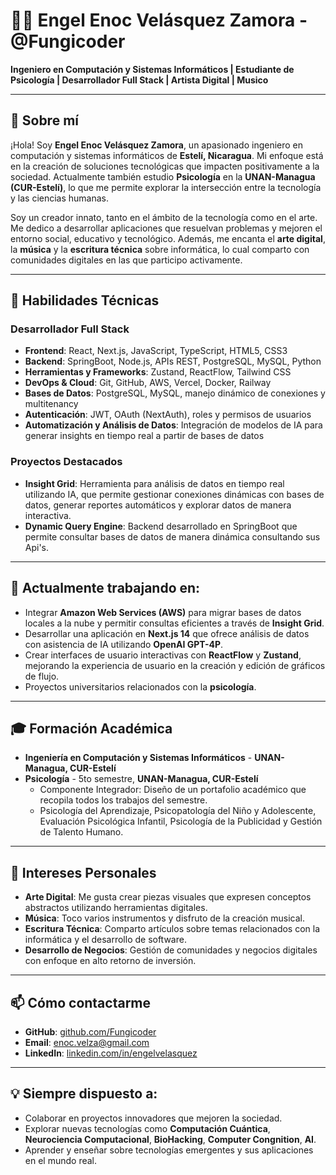 # 👨‍💻 Engel Enoc Velásquez Zamora - @Fungicoder

**Ingeniero en Computación y Sistemas Informáticos | Estudiante de Psicología | Desarrollador Full Stack | Artista Digital | Musico**

---

## 👋 Sobre mí

¡Hola! Soy **Engel Enoc Velásquez Zamora**, un apasionado ingeniero en computación y sistemas informáticos de **Estelí, Nicaragua**. Mi enfoque está en la creación de soluciones tecnológicas que impacten positivamente a la sociedad. Actualmente también estudio **Psicología** en la **UNAN-Managua (CUR-Estelí)**, lo que me permite explorar la intersección entre la tecnología y las ciencias humanas.

Soy un creador innato, tanto en el ámbito de la tecnología como en el arte. Me dedico a desarrollar aplicaciones que resuelvan problemas y mejoren el entorno social, educativo y tecnológico. Además, me encanta el **arte digital**, la **música** y la **escritura técnica** sobre informática, lo cual comparto con comunidades digitales en las que participo activamente.

---

## 🚀 Habilidades Técnicas

### Desarrollador Full Stack
- **Frontend**: React, Next.js, JavaScript, TypeScript, HTML5, CSS3
- **Backend**: SpringBoot, Node.js, APIs REST, PostgreSQL, MySQL, Python
- **Herramientas y Frameworks**: Zustand, ReactFlow, Tailwind CSS
- **DevOps & Cloud**: Git, GitHub, AWS, Vercel, Docker, Railway
- **Bases de Datos**: PostgreSQL, MySQL, manejo dinámico de conexiones y multitenancy
- **Autenticación**: JWT, OAuth (NextAuth), roles y permisos de usuarios
- **Automatización y Análisis de Datos**: Integración de modelos de IA para generar insights en tiempo real a partir de bases de datos

### Proyectos Destacados
- **Insight Grid**: Herramienta para análisis de datos en tiempo real utilizando IA, que permite gestionar conexiones dinámicas con bases de datos, generar reportes automáticos y explorar datos de manera interactiva.
- **Dynamic Query Engine**: Backend desarrollado en SpringBoot que permite consultar bases de datos de manera dinámica consultando sus Api's.

---

## 🌱 Actualmente trabajando en:
- Integrar **Amazon Web Services (AWS)** para migrar bases de datos locales a la nube y permitir consultas eficientes a través de **Insight Grid**.
- Desarrollar una aplicación en **Next.js 14** que ofrece análisis de datos con asistencia de IA utilizando **OpenAI GPT-4P**.
- Crear interfaces de usuario interactivas con **ReactFlow** y **Zustand**, mejorando la experiencia de usuario en la creación y edición de gráficos de flujo.
- Proyectos universitarios relacionados con la **psicología**.

---

## 🎓 Formación Académica
- **Ingeniería en Computación y Sistemas Informáticos** - **UNAN-Managua, CUR-Estelí**
- **Psicología** - 5to semestre, **UNAN-Managua, CUR-Estelí**
  - Componente Integrador: Diseño de un portafolio académico que recopila todos los trabajos del semestre.
  - Psicología del Aprendizaje, Psicopatología del Niño y Adolescente, Evaluación Psicológica Infantil, Psicología de la Publicidad y Gestión de Talento Humano.

---

## 🎨 Intereses Personales
- **Arte Digital**: Me gusta crear piezas visuales que expresen conceptos abstractos utilizando herramientas digitales.
- **Música**: Toco varios instrumentos y disfruto de la creación musical.
- **Escritura Técnica**: Comparto artículos sobre temas relacionados con la informática y el desarrollo de software.
- **Desarrollo de Negocios**: Gestión de comunidades y negocios digitales con enfoque en alto retorno de inversión.

---

## 📫 Cómo contactarme
- **GitHub**: [github.com/Fungicoder](https://github.com/Fungicoder)
- **Email**: enoc.velza@gmail.com
- **LinkedIn**: [linkedin.com/in/engelvelasquez](https://linkedin.com/in/engelvelasquez)

---

## 💡 Siempre dispuesto a:
- Colaborar en proyectos innovadores que mejoren la sociedad.
- Explorar nuevas tecnologías como **Computación Cuántica**, **Neurociencia Computacional**, **BioHacking**, **Computer Congnition**, **AI**.
- Aprender y enseñar sobre tecnologías emergentes y sus aplicaciones en el mundo real.
